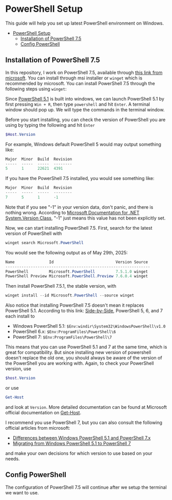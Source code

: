 # PowerShell Setup

This guide will help you set up latest PowerShell environment on Windows.

- [PowerShell Setup](#powershell-setup)
  - [Installation of PowerShell 7.5](#installation-of-powershell-75)
  - [Config PowerShell](#config-powershell)

## Installation of PowerShell 7.5

In this repository, I work on PowerShell 7.5, available through [this link from microsoft](https://learn.microsoft.com/en-us/powershell/scripting/install/installing-powershell-on-windows?view=powershell-7.5). You can install through msi installer or `winget` which is recommended by microsoft. You can install PowerShell 7.5 through the following steps using `winget`:

Since [PowerShell 5.1](https://learn.microsoft.com/en-us/powershell/module/microsoft.powershell.core/about/about_windows_powershell_5.1?view=powershell-5.1) is built into windows, we can launch PowerShell 5.1 by first pressing `Win + R`, then type `powershell` and hit `Enter`. A terminal window should pop up. We will type the commands in the terminal window.

Before you start installing, you can check the version of PowerShell you are using by typing the following and hit `Enter`

```powershell
$Host.Version
```

For example, Windows default PowerShell 5 would may output something like:

```powershell
Major  Minor  Build  Revision
-----  -----  -----  --------
5      1      22621  4391
```

If you have the PowerShell 7.5 installed, you would see something like:

```powershell
Major  Minor  Build  Revision
-----  -----  -----  --------
7      5      1      -1
```

Note that if you see "-1" in your version data, don't panic, and there is nothing wrong. According to [Microsoft Documentation for .NET System.Version Class](https://learn.microsoft.com/en-us/dotnet/fundamentals/runtime-libraries/system-version), "-1" just means this value has not been explicitly set.

Now, we can start installing PowerShell 7.5. First, search for the latest version of PowerShell with

```powershell
winget search Microsoft.PowerShell
```

You would see the following output as of May 29th, 2025:

```powershell
Name               Id                           Version Source
---------------------------------------------------------------
PowerShell         Microsoft.PowerShell         7.5.1.0 winget
PowerShell Preview Microsoft.PowerShell.Preview 7.6.0.4 winget
```

Then install PowerShell 7.5.1, the stable version, with

```powershell
winget install --id Microsoft.PowerShell --source winget
```

Also notice that installing PowerShell 7.5 doesn't mean it replaces PowerShell 5.1. According to this link: [Side-by-Side](https://learn.microsoft.com/en-us/powershell/scripting/whats-new/migrating-from-windows-powershell-51-to-powershell-7?view=powershell-7.5#using-powershell-7-side-by-side-with-windows-powershell-51), PowerShell 5, 6, and 7 each install to

- Windows PowerShell 5.1: `$Env:windir\System32\WindowsPowerShell\v1.0`
- PowerShell 6.x: `$Env:ProgramFiles\PowerShell\6`
- PowerShell 7: `$Env:ProgramFiles\PowerShell\7`

This means that you can use PowerShell 5.1 and 7 at the same time, which is great for compatibility. But since installing new version of powershell doesn't replace the old one, you should always be aware of the version of the PowerShell you are working with. Again, to check your PowerShell version, use

```powershell
$host.Version
```

or use

```powershell
Get-Host
```

and look at `Version`. More detailed documentation can be found at Microsoft official documentation on [Get-Host](https://learn.microsoft.com/en-us/powershell/module/microsoft.powershell.utility/get-host?view=powershell-7.5).

I recommend you use PowerShell 7, but you can also consult the following official articles from microsoft:

- [Differences between Windows PowerShell 5.1 and PowerShell 7.x](https://learn.microsoft.com/en-us/powershell/scripting/whats-new/differences-from-windows-powershell?view=powershell-7.5)
- [Migrating from Windows PowerShell 5.1 to PowerShell 7](https://learn.microsoft.com/en-us/powershell/scripting/whats-new/migrating-from-windows-powershell-51-to-powershell-7?view=powershell-7.5)

and make your own decisions for which version to use based on your needs.

## Config PowerShell

The configuration of PowerShell 7.5 will continue after we setup the terminal we want to use.
